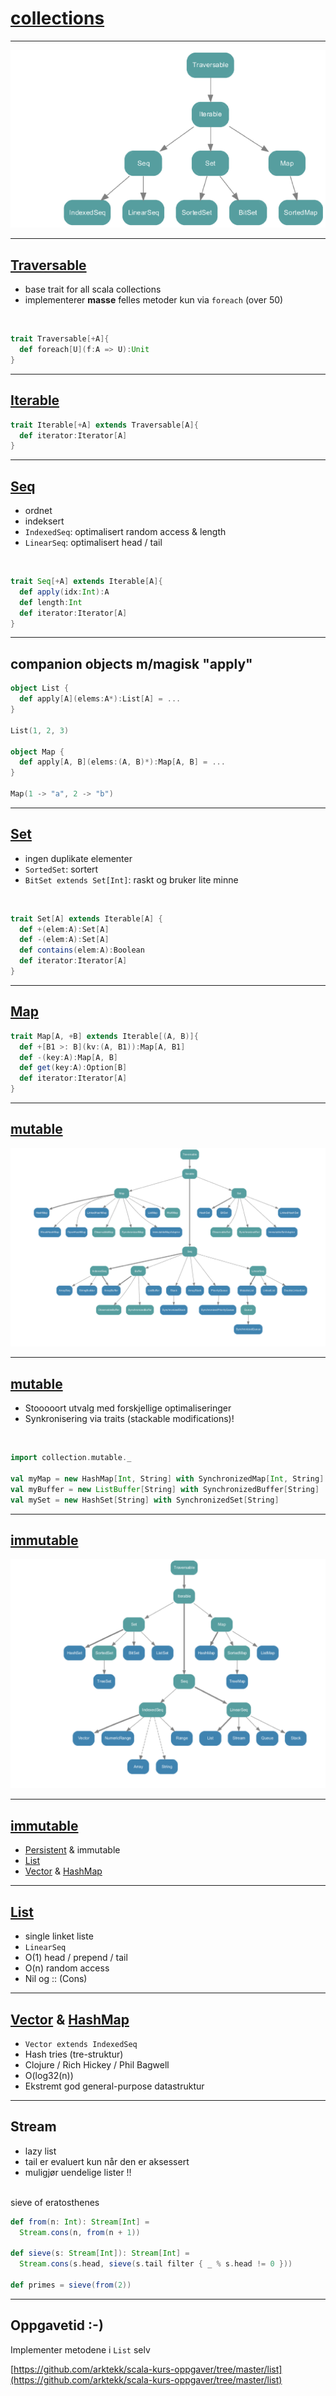 # [collections](http://www.scala-lang.org/api/current/index.html#scala.collection.package)

---

![collections](img/collections.png)

---

## [Traversable](http://www.scala-lang.org/api/current/index.html#scala.collection.Traversable)
* base trait for all scala collections
* implementerer **masse** felles metoder kun via `foreach` (over 50)

<br>

```scala
trait Traversable[+A]{
  def foreach[U](f:A => U):Unit	
}
```

---

## [Iterable](http://www.scala-lang.org/api/current/index.html#scala.collection.Iterable)
```scala
trait Iterable[+A] extends Traversable[A]{
  def iterator:Iterator[A]
}
```

---

## [Seq](http://www.scala-lang.org/api/current/index.html#scala.collection.Seq)
* ordnet
* indeksert
* `IndexedSeq`: optimalisert random access & length
* `LinearSeq`: optimalisert head / tail

<br>

```scala
trait Seq[+A] extends Iterable[A]{
  def apply(idx:Int):A
  def length:Int
  def iterator:Iterator[A]
}
```

---

## companion objects m/magisk "apply"
```scala
object List {
  def apply[A](elems:A*):List[A] = ...
}

List(1, 2, 3)

object Map {
  def apply[A, B](elems:(A, B)*):Map[A, B] = ...
}

Map(1 -> "a", 2 -> "b")
```

---

## [Set](http://www.scala-lang.org/api/current/index.html#scala.collection.Set)
* ingen duplikate elementer
* `SortedSet`: sortert
* `BitSet extends Set[Int]`: raskt og bruker lite minne

<br>

```scala
trait Set[A] extends Iterable[A] {
  def +(elem:A):Set[A]
  def -(elem:A):Set[A]
  def contains(elem:A):Boolean
  def iterator:Iterator[A]
}
```

---

## [Map](http://www.scala-lang.org/api/current/index.html#scala.collection.Map)
```scala
trait Map[A, +B] extends Iterable[(A, B)]{
  def +[B1 >: B](kv:(A, B1)):Map[A, B1]
  def -(key:A):Map[A, B]
  def get(key:A):Option[B]
  def iterator:Iterator[A]
}
```

---

## [mutable](http://www.scala-lang.org/api/current/index.html#scala.collection.mutable.package)
![mutable](img/mutable.png)

---

## [mutable](http://www.scala-lang.org/api/current/index.html#scala.collection.mutable.package)
* Stooooort utvalg med forskjellige optimaliseringer
* Synkronisering via traits (stackable modifications)!

<br>

```scala
import collection.mutable._

val myMap = new HashMap[Int, String] with SynchronizedMap[Int, String]
val myBuffer = new ListBuffer[String] with SynchronizedBuffer[String]
val mySet = new HashSet[String] with SynchronizedSet[String]
```

---

## [immutable](http://www.scala-lang.org/api/current/index.html#scala.collection.immutable.package) 
![immutable](img/immutable.png) 

---

## [immutable](http://www.scala-lang.org/api/current/index.html#scala.collection.immutable.package) 
* [Persistent](http://vimeo.com/28760673) & immutable
* [List](http://www.scala-lang.org/api/current/index.html#scala.collection.immutable.List)
* [Vector](http://www.scala-lang.org/api/current/index.html#scala.collection.immutable.Vector) & [HashMap](http://www.scala-lang.org/api/current/index.html#scala.collection.immutable.HashMap)

---

## [List](http://www.scala-lang.org/api/current/index.html#scala.collection.immutable.List)
* single linket liste
* `LinearSeq`
* O(1) head / prepend / tail
* O(n) random access
* Nil og :: (Cons)

---

## [Vector](http://www.scala-lang.org/api/current/index.html#scala.collection.immutable.Vector) & [HashMap](http://www.scala-lang.org/api/current/index.html#scala.collection.immutable.HashMap)
* `Vector extends IndexedSeq`
* Hash tries (tre-struktur)
* Clojure / Rich Hickey / Phil Bagwell
* O(log32(n))
* Ekstremt god general-purpose datastruktur

---

## Stream
* lazy list
* tail er evaluert kun når den er aksessert
* muligjør uendelige lister !!

<br>
sieve of eratosthenes

```scala
def from(n: Int): Stream[Int] =
  Stream.cons(n, from(n + 1))

def sieve(s: Stream[Int]): Stream[Int] =
  Stream.cons(s.head, sieve(s.tail filter { _ % s.head != 0 }))

def primes = sieve(from(2))
```

---

## Oppgavetid :-)
Implementer metodene i `List` selv

[https://github.com/arktekk/scala-kurs-oppgaver/tree/master/list](https://github.com/arktekk/scala-kurs-oppgaver/tree/master/list)